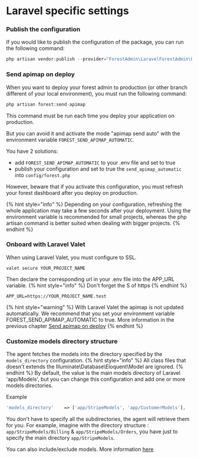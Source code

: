# Laravel specific settings

### Publish the configuration

If you would like to publish the configuration of the package, you can run the following command:

```php
php artisan vendor:publish --provider="ForestAdmin\LaravelForestAdmin\ForestServiceProvider" --tag=config
```

### Send apimap on deploy

When you want to deploy your forest admin to production (or other branch different of your local environment), you must run the following command:

```php
php artisan forest:send-apimap
```
This command must be run each time you deploy your application on production.

But you can avoid it and activate the mode "apimap send auto" with the environment variable `FOREST_SEND_APIMAP_AUTOMATIC`.

You have 2 solutions:
- add `FOREST_SEND_APIMAP_AUTOMATIC` to your .env file and set to true
- publish your configuration and set to true the `send_apimap_automatic` into `config/forest.php`


However, beware that if you activate this configuration, you must refresh your forest dashboard after you deploy on production.

{% hint style="info" %}
Depending on your configuration, refreshing the whole application may take a few seconds after your deployment. Using the environment variable is recommended for small projects, whereas the php artisan command is better suited when dealing with bigger projects.
{% endhint %}


### Onboard with Laravel Valet

When using Laravel Valet, you must configure to SSL.
```
valet secure YOUR_PROJECT_NAME
```

Then declare the corresponding url in your .env file into the APP_URL variable.
{% hint style="info" %}
Don't forget the S of https
{% endhint %}
```
APP_URL=https://YOUR_PROJECT_NAME.test
```

{% hint style="warning" %}
With Laravel Valet the apimap is not updated automatically.
We recommend that you set your environment variable FOREST_SEND_APIMAP_AUTOMATIC to true. More information in the previous chapter [Send apimap on deploy](#send-apimap-on-deploy)
{% endhint %}

### Customize models directory structure

The agent fetches the models into the directory specified by the `models_directory` configuration.
{% hint style="info" %}
All class files that doesn't extends the Illuminate\Database\Eloquent\Model are ignored.
{% endhint %}
By default, the value is the main models directory of Laravel 'app/Models', but you can change this configuration and add one or more models directories.

Example
```php
'models_directory'    => ['app/StripeModels', 'app/CustomerModels'],
```

You don't have to specify all the subdirectories, the agent will retrieve them for you.
For example, imagine with the directory structure : `app/StripeModels/Billing` & `app/StripeModels/Orders`, you have just to specify the main directory `app/StripeModels`.

You can also include/exclude models. More information [here](https://docs.forestadmin.com/documentation/how-tos/settings/include-exclude-models)
